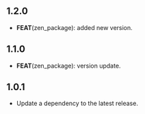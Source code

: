 ## 1.2.0

 - **FEAT**(zen_package): added new version.

## 1.1.0

 - **FEAT**(zen_package): version update.

## 1.0.1

 - Update a dependency to the latest release.

